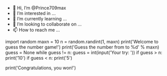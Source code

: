 - 👋 Hi, I’m @Prince709max
- 👀 I’m interested in ...
- 🌱 I’m currently learning ...
- 💞️ I’m looking to collaborate on ...
- 📫 How to reach me ...

<!---
Prince709max/Prince709max is a ✨ special ✨ repository because its `README.md` (this file) appears on your GitHub profile.
You can click the Preview link to take a look at your changes.
--->
import random
maxn = 10
n = random.randint(1, maxn)
print('Welcome to guess the number game!')
print('Guess the number from  to %d' % maxn)
guess = None
while guess != n:
    guess = int(input('Your try: '))
    if guess > n:
        print('10')
    if guess < n:
        print('5')

print('Congratulations, you won!')


